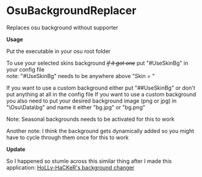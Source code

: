 # OsuBackgroundReplacer
Replaces osu background without supporter


**Usage**   

Put the executable in your osu root folder

To use your selected skins background *~~if it got one~~* put "#UseSkinBg" in your config file    
note: "#UseSkinBg" needs to be anywhere above "Skin = "

If you want to use a custom background either put "##UseSkinBg" or don't put anything at all in the config file
If you want to use a custom background you also need to put your desired background image (png or jpg) in "\Osu\Data\bg\" and name it either "bg.jpg" or "bg.png"


Note: Seasonal backgrounds needs to be activated for this to work

Another note: I think the background gets dynamically added so you might have to cycle through them once for this to work


**Update**

So I happened so stumle across this similar thing after I made this application: [HoLLy-HaCKeR's background changer](https://github.com/HoLLy-HaCKeR/osu-BackgroundChanger)

